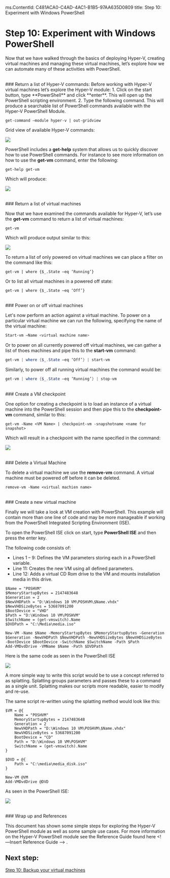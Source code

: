 ms.ContentId: C481ACA0-C4AD-4AC1-B1B5-97AA635D0809
title: Step 10: Experiment with Windows PowerShell

# Step 10: Experiment with Windows PowerShell

Now that we have walked through the basics of deploying Hyper-V, creating virtual machines and managing these virtual machines, let’s explore how we can automate many of these activities with PowerShell.

<br />
### Return a list of Hyper-V commands:
Before working with Hyper-V virtual machines let’s explore the Hyper-V module:
1.	Click on the start button, type **PowerShell** and click **enter**. This will open up the PowerShell scripting environment.
2.	Type the following command. This will produce a searchable list of PowerShell commands available with the Hyper-V PowerShell Module.

```
get-command –module hyper-v | out-gridview
```
Grid view of available Hyper-V commands:

![](media\command_grid.png)

PowerShell includes a **get-help** system that allows us to quickly discover how to use PowerShell commands. For instance to see more information on how to use the **get-vm** command, enter the following:

```
get-help get-vm
```
Which will produce:

![](media\get_help.png)

<br />
### Return a list of virtual machines

Now that we have examined the commands available for Hyper-V, let’s use the **get-vm** command to return a list of virtual machines:

```
get-vm
```
Which will produce output similar to this:


![](media\get_vm.png)


To return a list of only powered on virtual machines we can place a filter on the command like this:

``` 
get-vm | where {$_.State –eq ‘Running’}
```

Or to list all virtual machines in a powered off state:

``` 
get-vm | where {$_.State –eq ‘Off’}
```
<br />
### Power on or off virtual machines

Let's now perform an action against a virtual machine. To power on a particular virtual machine we can run the following, specifying the name of the virtual machine:

```powershell
Start-vm –Name <virtual machine name>
```

Or to power on all currently powered off virtual machines, we can gather a list of thoes machines and pipe this to the **start-vm** command:

```powershell
get-vm | where {$_.State –eq ‘Off’} | start-vm
```

Similarly, to power off all running virtual machines the command would be:

```powershell
get-vm | where {$_.State –eq ‘Running’} | stop-vm
```
<br />
### Create a VM checkpoint

One option for creating a checkpoint is to load an instance of a virtual machine into the PowerShell session and then pipe this to the **checkpoint-vm** command, similar to this:

```
get-vm -Name <VM Name> | checkpoint-vm -snapshotname <name for snapshot>
```
Which will result in a checkpoint with the name specified in the command:

![](media\POSH_CP2.png) 

<br />
### Delete a Virtual Machine 

To delete a virtual machine we use the **remove-vm** command. A virtual machine must be powered off before it can be deleted.

```
remove-vm -Name <virtual machien name>
```
<br />
### Create a new virtual machine

Finally we will take a look at VM creation with PowerShell. This example will contain more than one line of code and may be more manageable if working from the PowerShell Integrated Scripting Environment (ISE).

To open the PowerShell ISE click on start, type **PowerShell ISE** and then press the enter key. <!-- does this work-->

The following code consists of:

- Lines 1 – 9: Defines the VM parameters storing each in a PowerShell variable.
- Line 11: Creates the new VM using all defined parameters.
- Line 12: Adds a virtual CD Rom drive to the VM and mounts installation media in this drive.

```
$Name = "POSHVM"
$MemoryStartupBytes = 2147483648
$Generation = 2
$NewVHDPath = "D:\Windows 10 VM\POSHVM\$Name.vhdx"
$NewVHDSizeBytes = 53687091200
$BootDevice = "VHD"
$Path = "D:\Windows 10 VM\POSHVM"
$SwitchName = (get-vmswitch).Name
$DVDPath = "C:\Media\media.iso"

New-VM -Name $Name -MemoryStartupBytes $MemoryStartupBytes -Generation $Generation -NewVHDPath $NewVHDPath -NewVHDSizeBytes $NewVHDSizeBytes -BootDevice $BootDevice -SwitchName $SwitchName -Path $Path 
Add-VMDvdDrive -VMName $Name -Path $DVDPath
```
Here is the same code as seen in the PowerShell ISE

![](media\new_vm.png)

A more simple way to write this script would be to use a concept referred to as splatting. Splatting groups parameters and passes these to a command as a single unit. Splatting makes our scripts more readable, easier to modify and re-use.

The same script re-written using the splatting method would look like this:   

```
$VM = @{
    Name = "POSHVM"
    MemoryStartupBytes = 2147483648
    Generation = 2
    NewVHDPath = "D:\Windows 10 VM\POSHVM\$Name.vhdx"
    NewVHDSizeBytes = 53687091200
    BootDevice = "CD"
    Path = "D:\Windows 10 VM\POSHVM"
    SwitchName = (get-vmswitch).Name
}

$DVD = @{
    Path = "C:\media\media_disk.iso"
}

New-VM @VM
Add-VMDvdDrive @DVD
```
As seen in the PowerShell ISE:

![](media\new_vm2.png)  

<br />
### Wrap up and References

This document has shown some simple steps for exploring the Hyper-V PowerShell module as well as some sample use cases. For more information on the Hyper-V PowerShell module see the Reference Guide found here <!—Insert Reference Guide --> .  
  

## Next step: ##
[Step 10: Backup your virtual machines](step10.md)


